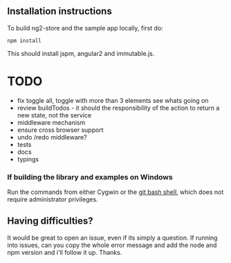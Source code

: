 
## Installation instructions

To build ng2-store and the sample app locally, first do:

    npm install
    
This should install jspm, angular2 and immutable.js.
 
 
# TODO

 - fix toggle all, toggle with more than 3 elements see whats going on
 - review buildTodos - it should the responsibility of the action to return a new state, not the service 
 - middleware mechanism 
 - ensure cross browser support
 - undo /redo middleware?
 - tests
 - docs
 - typings


### If building the library and examples on Windows

Run the commands from either Cygwin or the [git bash shell](https://git-scm.com/downloads), which does not require administrator privileges.


## Having difficulties?

It would be great to open an issue, even if its simply a question. If running into issues, can you copy the whole error message and add the node and npm version and i'll follow it up. Thanks.
